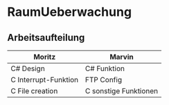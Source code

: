 # RaumUeberwachung
## Arbeitsaufteilung

Moritz | Marvin
-------|-------
C# Design | C# Funktion
C Interrupt-Funktion | FTP Config
C File creation | C sonstige Funktionen 
